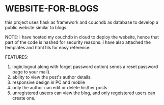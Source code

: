 # WEBSITE-FOR-BLOGS
this project uses flask as framework  and couchdb as database to develop a public website similar to blogs.

NOTE:
I have hosted my couchdb in cloud to deploy the website, hence that part of the code is hashed for security reasons. 
i have also attached the templates and html fils for easy reference.

FEATURES:
1. login,logout along with forget password option( sends a reset password page to your mail).
2. ability to view the post's author details.
3. responsive design in PC and mobile
4. only the author can edit or delete his/her posts
5. unregistered useers can view the blog, and only regeistered users can create one.


